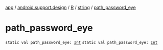 [app](../../../index.md) / [android.support.design](../../index.md) / [R](../index.md) / [string](index.md) / [path_password_eye](./path_password_eye.md)

# path_password_eye

`static val path_password_eye: `[`Int`](https://kotlinlang.org/api/latest/jvm/stdlib/kotlin/-int/index.html)
`static val path_password_eye: `[`Int`](https://kotlinlang.org/api/latest/jvm/stdlib/kotlin/-int/index.html)